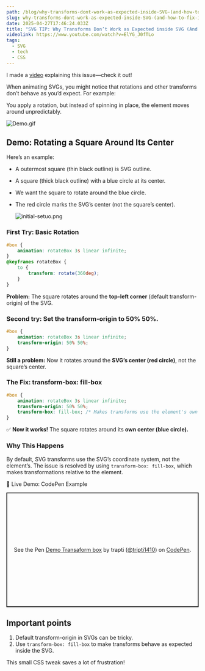 ```yaml
---
path: /blog/why-transforms-dont-work-as-expected-inside-SVG-(and-how-to-fix-it)/
slug: why-transforms-dont-work-as-expected-inside-SVG-(and-how-to-fix-it)
date: 2025-04-27T17:46:24.033Z
title: "SVG TIP: Why Transforms Don’t Work as Expected inside SVG (And How to Fix It)"
videolink: https://www.youtube.com/watch?v=ElYG_J0fTLo
tags:
  - SVG
  - tech
  - CSS
---
```


I made a [video](https://www.youtube.com/watch?v=ElYG_J0fTLo) explaining this issue—check it out!

When animating SVGs, you might notice that rotations and other transforms don’t behave as you’d expect. For example:

You apply a rotation, but instead of spinning in place, the element moves around unpredictably.

![Demo.gif](</assets/why-transforms-don’t-work-as-expected-inside-SVG-(and-how-to-fix-it)/demo.gif>)

## Demo: Rotating a Square Around Its Center

Here’s an example:

- A outermost square (thin black outline) is SVG outline.
- A square (thick black outline) with a blue circle at its center.
- We want the square to rotate around the blue circle.
- The red circle marks the SVG’s center (not the square’s center).

  ![initial-setuo.png](</assets/why-transforms-don’t-work-as-expected-inside-SVG-(and-how-to-fix-it)/initial-setup.png>)

### First Try: Basic Rotation

```css
#box {
	animation: rotateBox 3s linear infinite;
}
@keyframes rotateBox {
	to {
		transform: rotate(360deg);
	}
}
```

**Problem:** The square rotates around the **top-left corner** (default transform-origin) of the SVG.

### Second try: Set the transform-origin to 50% 50%.

```css
#box {
	animation: rotateBox 3s linear infinite;
	transform-origin: 50% 50%;
}
```

**Still a problem:** Now it rotates around the **SVG’s center (red circle)**, not the square’s center.

### The Fix: transform-box: fill-box

```css
#box {
	animation: rotateBox 3s linear infinite;
	transform-origin: 50% 50%;
	transform-box: fill-box; /* Makes transforms use the element's own origin */
}
```

✅ **Now it works!** The square rotates around its **own center (blue circle).**

### Why This Happens

By default, SVG transforms use the SVG’s coordinate system, not the element’s. The issue is resolved by using `transform-box: fill-box`, which makes transformations relative to the element.

🔗 Live Demo: CodePen Example

<p class="codepen" data-height="300" data-slug-hash="jORxMqy" data-pen-title="Demo Transaform box" data-user="tripti1410" style="height: 300px; box-sizing: border-box; display: flex; align-items: center; justify-content: center; border: 2px solid; margin: 1em 0; padding: 1em;">
  <span>See the Pen <a href="https://codepen.io/tripti1410/pen/jORxMqy">
  Demo Transaform box</a> by trapti (<a href="https://codepen.io/tripti1410">@tripti1410</a>)
  on <a href="https://codepen.io">CodePen</a>.</span>
</p>
<script async src="https://public.codepenassets.com/embed/index.js"></script>

## Important points

1. Default transform-origin in SVGs can be tricky.
2. Use `transform-box: fill-box` to make transforms behave as expected inside the SVG.

This small CSS tweak saves a lot of frustration!

